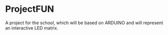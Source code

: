 # ProjectFUN
A project for the school, which will be based on ARDUINO and will represent an interactive LED matrix.
